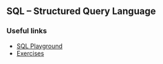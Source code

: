 ## SQL – Structured Query Language

### Useful links

- [SQL Playground](https://www.w3schools.com/sql/trysql.asp?filename=trysql_asc)
- [Exercises](https://www.w3schools.com/sql/exercise.asp)

